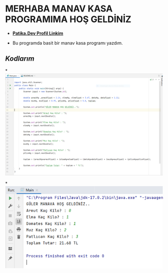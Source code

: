 # MERHABA MANAV KASA PROGRAMIMA HOŞ GELDİNİZ

* [**Patika.Dev Profil Linkim**](https://app.patika.dev/guleerbilal)

* Bu programda basit bir manav kasa programı yazdım.


## *Kodlarım*

*![Birinci Sayfa](1.PNG)

*![İkinci Sayfa](2.PNG)

